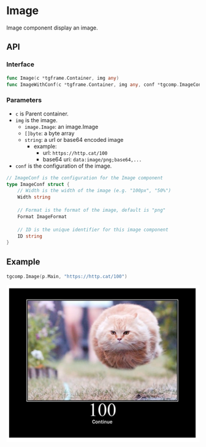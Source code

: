 # Image

Image component display an image.

## API

### Interface

```go
func Image(c *tgframe.Container, img any)
func ImageWithConf(c *tgframe.Container, img any, conf *tgcomp.ImageConf)
```

### Parameters

* `c` is Parent container.
* `img` is the image.
  * `image.Image`: an image.Image
  * `[]byte`: a byte array
  * `string`: a url or base64 encoded image
    * example:
      * url: `https://http.cat/100`
      * base64 uri: `data:image/png;base64,...`
* `conf` is the configuration of the image.

```go
// ImageConf is the configuration for the Image component
type ImageConf struct {
	// Width is the width of the image (e.g. "100px", "50%")
	Width string

	// Format is the format of the image, default is "png"
	Format ImageFormat

	// ID is the unique identifier for this image component
	ID string
}
```

## Example

```go
tgcomp.Image(p.Main, "https://http.cat/100")
```

![image component](image.png)
